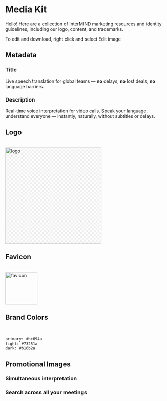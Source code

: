 # Media Kit

Hello! Here are a collection of InterMIND marketing resources and identity guidelines, including our logo, content, and trademarks.

To edit and download, right click and select Edit image

## Metadata

### Title

Live speech translation for global teams — **no** delays, **no** lost deals, **no** language barriers.

### Description

Real-time voice interpretation for video calls. Speak your language, understand everyone — instantly, naturally, without subtitles or delays.

## Logo

<br>
<img src="/media-kit/logo-1-1.png" class="transparency-grid" alt="logo" width="300" >

## Favicon

<br>
<img src="/favicon.svg" alt="favicon" width="100">

## Brand Colors

<br>

```
primary: #bc694a
light: #73251a
dark: #b16b2a
```

## Promotional Images

### Simultaneous interpretation

<ImageGrid :images="[
  { src: '/media-kit/animals-cartoon-3-2.png', alt: 'Simultaneous interpretation' },
  { src: '/media-kit/animals-cartoon-1-1.png', alt: 'Simultaneous interpretation' },
  { src: '/media-kit/5.png', alt: 'Simultaneous interpretation' },
  { src: '/media-kit/6.png', alt: 'Simultaneous interpretation' },
  { src: '/media-kit/animals-5-4.png', alt: 'Simultaneous interpretation' },
]"/>

### Search across all your meetings

<ImageGrid :images="[
  { src: '/2d.png', alt: 'Simultaneous interpretation' },
  { src: '/2l.png', alt: 'Simultaneous interpretation' },
]"/>

<style>

.transparency-grid {
    background-color: #ffffff;
    background-image: 
        linear-gradient(45deg, #eeeeee 25%, transparent 25%, transparent 75%, #eeeeee 75%),
        linear-gradient(45deg, #eeeeee 25%, transparent 25%, transparent 75%, #eeeeee 75%);
    background-size: 12px 12px;
    background-position: 0 0, 6px 6px;
}

</style>
